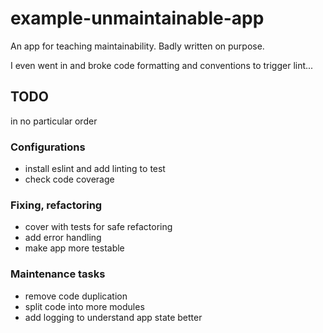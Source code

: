 # example-unmaintainable-app

An app for teaching maintainability. Badly written on purpose.

I even went in and broke code formatting and conventions to trigger lint...

## TODO
in no particular order

### Configurations
- install eslint and add linting to test
- check code coverage

### Fixing, refactoring
- cover with tests for safe refactoring
- add error handling
- make app more testable

### Maintenance tasks
- remove code duplication
- split code into more modules
- add logging to understand app state better

